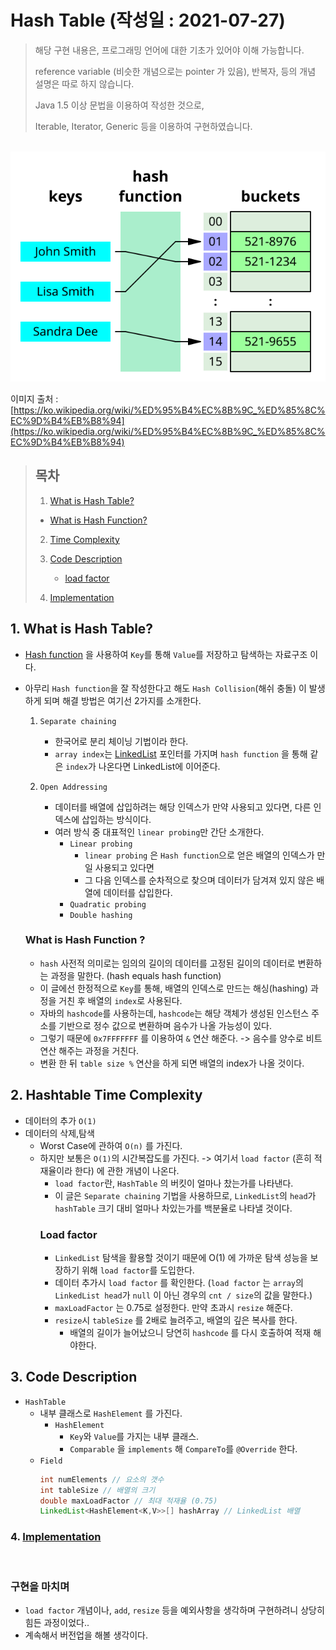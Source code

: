 # Hash Table (작성일 : 2021-07-27)
> 해당 구현 내용은, 프로그래밍 언어에 대한 기초가 있어야 이해 가능합니다.
>
>reference variable (비슷한 개념으로는 pointer 가 있음), 반복자, 등의 개념 설명은 따로 하지 않습니다.
>
>Java 1.5 이상 문법을 이용하여 작성한 것으로,
> 
>Iterable, Iterator, Generic 등을 이용하여 구현하였습니다.

<br/>
<img src="../../image/Hash_table.svg">

이미지 출처 : [https://ko.wikipedia.org/wiki/%ED%95%B4%EC%8B%9C_%ED%85%8C%EC%9D%B4%EB%B8%94](https://ko.wikipedia.org/wiki/%ED%95%B4%EC%8B%9C_%ED%85%8C%EC%9D%B4%EB%B8%94)

> ## 목차
>1. [What is Hash Table?](#1-what-is-hash-table)
>   - [What is Hash Function?](#what-is-hash-function-)
>
> 
>2. [Time Complexity](#2-hashtable-time-complexity)
>
> 
>3. [Code Description](#3-code-description)
>    - [load factor](#load-factor) 
> 
> 
>4. [Implementation](./Hash.java)

## 1. What is Hash Table?

- [Hash function](#-What-is-Hash-Function-?) 을 사용하여 ```Key```를 통해 ```Value```를 저장하고 탐색하는 자료구조 이다.
- 아무리 ```Hash function```을 잘 작성한다고 해도 ```Hash Collision```(해쉬 충돌) 이 발생하게 되며 해결 방법은 여기선 2가지를 소개한다.
    1. ```Separate chaining```
       - 한국어로 분리 체이닝 기법이라 한다.
       - ```array index```는 [LinkedList](../list/README.md) 포인터를 가지며 ```hash function``` 을 통해 같은 ```index```가 나온다면 LinkedList에 이어준다.

    2. ```Open Addressing```
        - 데이터를 배열에 삽입하려는 해당 인덱스가 만약 사용되고 있다면, 다른 인덱스에 삽입하는 방식이다.
        - 여러 방식 중 대표적인 ```linear probing```만 간단 소개한다.
            - ```Linear probing```
                - ```linear probing``` 은 ```Hash function```으로 얻은 배열의 인덱스가 만일 사용되고 있다면
                - 그 다음 인덱스를 순차적으로 찾으며 데이터가 담겨져 있지 않은 배열에 데이터를 삽입한다.
            - ```Quadratic probing```
            - ```Double hashing```
    
    ### What is Hash Function ?
    
    - ```hash``` 사전적 의미로는 임의의 길이의 데이터를 고정된 길이의 데이터로 변환하는 과정을 말한다. (hash equals hash function)
    - 이 글에선 한정적으로 ```Key```를 통해, 배열의 인덱스로 만드는 해싱(hashing) 과정을 거친 후 배열의 ```index```로 사용된다.
    - 자바의 ```hashcode```를 사용하는데, ```hashcode```는 해당 객체가 생성된 인스턴스 주소를 기반으로 정수 값으로 변환하며 음수가 나올 가능성이 있다.
    - 그렇기 때문에 ```0x7FFFFFFF``` 를 이용하여 ```&``` 연산 해준다. -> 음수를 양수로 비트 연산 해주는 과정을 거친다.
    - 변환 한 뒤 ```table size %``` 연산을 하게 되면 배열의 index가 나올 것이다.

## 2. Hashtable Time Complexity
- 데이터의 추가 ```O(1)```
- 데이터의 삭제,탐색
  - Worst Case에 관하여  ```O(n)``` 를 가진다.
  - 하지만 보통은 ```O(1)```의 시간복잡도를 가진다. -> 여기서 ```load factor``` (흔히 적재율이라 한다) 에 관한 개념이 나온다.
    - ```load factor```란, ```HashTable``` 의 버킷이 얼마나 찼는가를 나타낸다.
    - 이 글은 ```Separate chaining``` 기법을 사용하므로, ```LinkedList```의 ```head```가 ```hashTable``` 크기 대비 얼마나 차있는가를 백분율로 나타낼 것이다.
    ### Load factor
    - ```LinkedList``` 탐색을 활용할 것이기 때문에 O(1) 에 가까운 탐색 성능을 보장하기 위해 ```load factor```를 도입한다.
    - 데이터 추가시 ```load factor``` 를 확인한다. (```load factor``` 는 ```array```의 ```LinkedList head```가 ```null``` 이 아닌 경우의 ```cnt / size```의 값을 말한다.)
    - ```maxLoadFactor``` 는 0.75로 설정한다. 만약 초과시 ```resize``` 해준다.
    - ```resize```시 ```tableSize``` 를 2배로 늘려주고, 배열의 깊은 복사를 한다.
        - 배열의  길이가 늘어났으니 당연히 ```hashcode``` 를 다시 호출하여 적재 해야한다.    

## 3. Code Description

- ```HashTable```
    - 내부 클래스로 ```HashElement``` 를 가진다.
        - ```HashElement```
            - ```Key```와 ```Value```를 가지는 내부 클래스.
            - ```Comparable``` 을 ```implements``` 해 ```CompareTo```를 ```@Override``` 한다.
    - ```Field```
        ```java
        int numElements // 요소의 갯수
        int tableSize // 배열의 크기
        double maxLoadFactor // 최대 적재율 (0.75)
        LinkedList<HashElement<K,V>>[] hashArray // LinkedList 배열
        ```
### 4. [Implementation](./Hash.java)
<br/>

### 구현을 마치며
- ```load factor``` 개념이나, ```add```, ```resize``` 등을 예외사항을 생각하며 구현하려니 상당히 힘든 과정이었다..
- 계속해서 버전업을 해볼 생각이다.